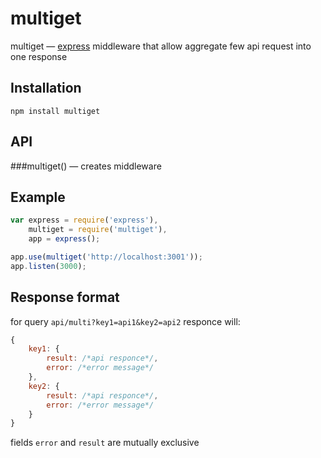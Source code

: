 multiget
========
multiget — [express](https://github.com/visionmedia/express) middleware that allow aggregate few api request into one response 

## Installation

    npm install multiget

## API

###multiget(<api host>) — creates middleware

## Example

```js
var express = require('express'),
    multiget = require('multiget'),
    app = express();

app.use(multiget('http://localhost:3001'));
app.listen(3000);
```

## Response format

for query ```api/multi?key1=api1&key2=api2```  responce will:

```js
{
    key1: {
        result: /*api responce*/,
        error: /*error message*/
    },
    key2: {
        result: /*api responce*/,
        error: /*error message*/
    }
}
```

fields ```error``` and ```result``` are mutually exclusive
